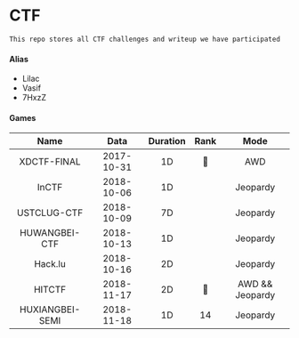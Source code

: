 # CTF

```
This repo stores all CTF challenges and writeup we have participated
```

#### Alias
* Lilac
* Vasif
* 7HxzZ

#### Games

| Name            | Data       | Duration | Rank | Mode | 
| :---------------: | :----------: | :--------: | :----: | :-: | 
| XDCTF-FINAL | 2017-10-31 | 1D |:1st_place_medal:| AWD |
| InCTF           | 2018-10-06 | 1D       |      | Jeopardy |
| USTCLUG-CTF     | 2018-10-09 | 7D       |      | Jeopardy |
| HUWANGBEI-CTF   | 2018-10-13 | 1D       |      | Jeopardy |
| Hack.lu         | 2018-10-16 | 2D       |      | Jeopardy |
| HITCTF          | 2018-11-17 | 2D       | :1st_place_medal:| AWD && Jeopardy |
| HUXIANGBEI-SEMI | 2018-11-18 | 1D       | 14   | Jeopardy |
